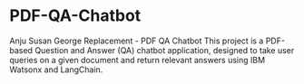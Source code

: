 # PDF-QA-Chatbot
 Anju Susan George Replacement - PDF QA Chatbot This project is a PDF-based Question and Answer (QA) chatbot application, designed to take user queries on a given document and return relevant answers using IBM Watsonx and LangChain.
